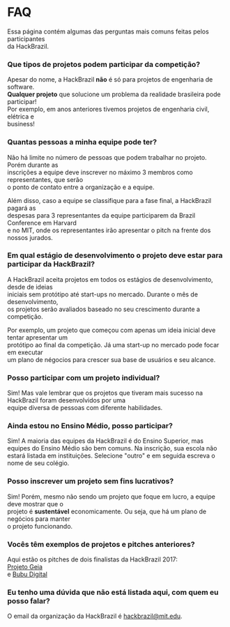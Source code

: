# FAQ

Essa página contém algumas das perguntas mais comuns feitas pelos participantes  
da HackBrazil.

### Que tipos de projetos podem participar da competição?

Apesar do nome, a HackBrazil **não** é só para projetos de engenharia de software.  
**Qualquer projeto** que solucione um problema da realidade brasileira pode participar!  
Por exemplo, em anos anteriores tivemos projetos de engenharia civil, elétrica e  
business!

### Quantas pessoas a minha equipe pode ter?

Não há limite no número de pessoas que podem trabalhar no projeto. Porém durante as  
inscrições a equipe deve inscrever no máximo 3 membros como representantes, que serão  
o ponto de contato entre a organização e a equipe.

Além disso, caso a equipe se classifique para a fase final, a HackBrazil pagará as  
despesas para 3 representantes da equipe participarem da Brazil Conference em Harvard  
e no MIT, onde os representantes irão apresentar o pitch na frente dos nossos jurados.

### Em qual estágio de desenvolvimento o projeto deve estar para participar da HackBrazil?

A HackBrazil aceita projetos em todos os estágios de desenvolvimento, desde de ideias  
iniciais sem protótipo até start-ups no mercado. Durante o mês de desenvolvimento,  
os projetos serão avaliados baseado no seu crescimento durante a competição.

Por exemplo, um projeto que começou com apenas um ideia inicial deve tentar apresentar um  
protótipo ao final da competição. Já uma start-up no mercado pode focar em executar  
um plano de négocios para crescer sua base de usuários e seu alcance.

### Posso participar com um projeto individual?

Sim! Mas vale lembrar que os projetos que tiveram mais sucesso na HackBrazil foram desenvolvidos por uma  
equipe diversa de pessoas com diferente habilidades.

### **Ainda estou no Ensino Médio, posso participar?**

Sim! A maioria das equipes da HackBrazil é do Ensino Superior, mas equipes do Ensino Médio são bem comuns. Na inscrição, sua escola não estará listada em instituições. Selecione "outro" e em seguida escreva o nome de seu colégio.

### Posso inscrever um projeto sem fins lucrativos?

Sim! Porém, mesmo não sendo um projeto que foque em lucro, a equipe deve mostrar que o  
projeto é **sustentável** economicamente. Ou seja, que há um plano de negócios para manter  
o projeto funcionando.

### Vocês têm exemplos de projetos e pitches anteriores?

Aqui estão os pitches de dois finalistas da HackBrazil 2017:  
[Projeto Geia](https://www.youtube.com/watch?v=-5pNokeI0vg)  
e [Bubu Digital](https://www.youtube.com/watch?v=quVil5hn2TE&t=4s)

### Eu tenho uma dúvida que não está listada aqui, com quem eu posso falar?

O email da organização da HackBrazil é [hackbrazil@mit.edu](mailto:hackbrazil@mit.edu).

